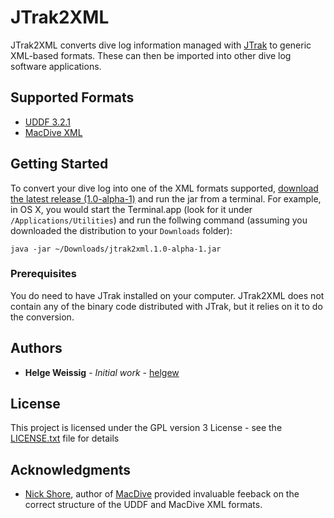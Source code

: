 # JTrak2XML

JTrak2XML converts dive log information managed with [JTrak](https://www.frobese.de/JTrak/en/jtrak.html) to generic XML-based formats. These can then be imported into other dive
 log software applications.

## Supported Formats

* [UDDF 3.2.1](https://www.streit.cc/extern/uddf_v321/en/index.html)
* [MacDive XML](http://www.mac-dive.com)

## Getting Started

To convert your dive log into one of the XML formats supported, [download the latest release 
(1.0-alpha-1)](https://github.com/helgew/jtrak2xml/releases/download/jtrak2xml-1.0-alpha-1/jtrak2xml.1.0-alpha-1.jar) and run the 
jar 
from 
a terminal. For example, in OS X, you 
would start the Terminal.app (look for it under `/Applications/Utilities`) and run the follwing 
command (assuming you downloaded the distribution to your `Downloads` folder):

```
java -jar ~/Downloads/jtrak2xml.1.0-alpha-1.jar
```

### Prerequisites

You do need to have JTrak installed on your computer. JTrak2XML does not contain any of the 
binary code distributed with JTrak, but it relies on it to do the conversion.

## Authors

* **Helge Weissig** - *Initial work* - [helgew](https://github.com/helgew)

## License

This project is licensed under the GPL version 3 License - see the [LICENSE.txt](../../../LICENSE.txt) file 
for details

## Acknowledgments

* [Nick Shore](mailto:support@mac-dive.com), author of [MacDive](http://www.mac-dive.com) 
provided invaluable feeback on the correct structure of the UDDF and MacDive XML formats.
